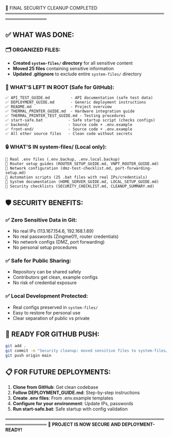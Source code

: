 🎯 FINAL SECURITY CLEANUP COMPLETED
═══════════════════════════════════════════════════════════════

## ✅ WHAT WAS DONE:

### 🗂️ ORGANIZED FILES:
- **Created `system-files/` directory** for all sensitive content
- **Moved 25 files** containing sensitive information 
- **Updated .gitignore** to exclude entire `system-files/` directory

### 📂 WHAT'S LEFT IN ROOT (Safe for GitHub):
```
✅ API_TEST_GUIDE.md         - API documentation (safe test data)
✅ DEPLOYMENT_GUIDE.md       - Generic deployment instructions
✅ README.md                 - Project overview
✅ THERMAL_PRINTER_GUIDE.md  - Hardware integration guide
✅ THERMAL_PRINTER_TEST_GUIDE.md - Testing procedures
✅ start-safe.bat           - Safe startup script (checks configs)
✅ backend/                 - Source code + .env.example
✅ front-end/               - Source code + .env.example  
✅ All other source files   - Clean code without secrets
```

### 🔒 WHAT'S IN system-files/ (Local only):
```
🔐 Real .env files (.env.backup, .env.local.backup)
🔐 Router setup guides (ROUTER_SETUP_GUIDE.md, VNPT_ROUTER_GUIDE.md)
🔐 Network configuration (dmz-test-checklist.md, port-forwarding-setup.md)
🔐 Automation scripts (25 .bat files with real IPs/credentials)
🔐 System documentation (HOME_SERVER_GUIDE.md, LOCAL_SETUP_GUIDE.md)
🔐 Security checklists (SECURITY_CHECKLIST.md, CLEANUP_SUMMARY.md)
```

## 🛡️ SECURITY BENEFITS:

### ✅ Zero Sensitive Data in Git:
- No real IPs (113.167.154.6, 192.168.1.69)
- No real passwords (Zingme01!, router credentials)
- No network configs (DMZ, port forwarding)
- No personal setup procedures

### ✅ Safe for Public Sharing:
- Repository can be shared safely
- Contributors get clean, example configs
- No risk of credential exposure

### ✅ Local Development Protected:
- Real configs preserved in `system-files/`
- Easy to restore for personal use
- Clear separation of public vs private

## 🚀 READY FOR GITHUB PUSH:

```bash
git add .
git commit -m "Security cleanup: moved sensitive files to system-files/"
git push origin main
```

## 📋 FOR FUTURE DEPLOYMENTS:

1. **Clone from GitHub**: Get clean codebase
2. **Follow DEPLOYMENT_GUIDE.md**: Step-by-step instructions
3. **Create .env files**: From .env.example templates
4. **Configure for your environment**: Update IPs, passwords
5. **Run start-safe.bat**: Safe startup with config validation

═══════════════════════════════════════════════════════════════
🎉 **PROJECT IS NOW SECURE AND DEPLOYMENT-READY!**
